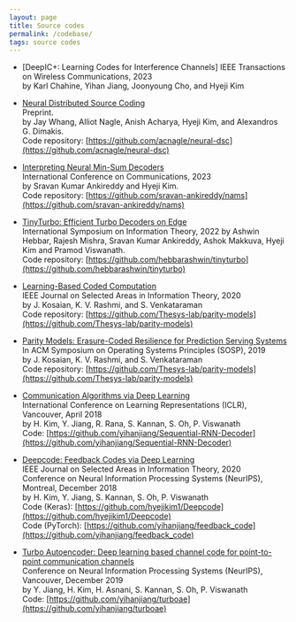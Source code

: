 ```yaml
---
layout: page
title: Source codes
permalink: /codebase/
tags: source codes
---
```

* [DeepIC+: Learning Codes for Interference Channels]
IEEE Transactions on Wireless Communications, 2023  
by Karl Chahine, Yihan Jiang, Joonyoung Cho, and Hyeji Kim  

* [Neural Distributed Source Coding](https://arxiv.org/abs/2106.02797)  
Preprint.  
by Jay Whang, Alliot Nagle, Anish Acharya, Hyeji Kim, and Alexandros G. Dimakis.  
Code repository: [https://github.com/acnagle/neural-dsc](https://github.com/acnagle/neural-dsc) 

* [Interpreting Neural Min-Sum Decoders](https://arxiv.org/abs/2205.10684)  
International Conference on Communications, 2023    
by Sravan Kumar Ankireddy and Hyeji Kim.    
Code repository: [https://github.com/sravan-ankireddy/nams](https://github.com/sravan-ankireddy/nams) 

* [TinyTurbo: Efficient Turbo Decoders on Edge](https://arxiv.org/abs/2209.15614)   
International Symposium on Information Theory, 2022 
by Ashwin Hebbar, Rajesh Mishra, Sravan Kumar Ankireddy, Ashok Makkuva, Hyeji Kim and Pramod Viswanath.     
Code repository: [https://github.com/hebbarashwin/tinyturbo](https://github.com/hebbarashwin/tinyturbo) 

* [Learning-Based Coded Computation](https://ieeexplore.ieee.org/document/9047948)  
IEEE Journal on Selected Areas in Information Theory, 2020  
by J. Kosaian, K. V. Rashmi, and S. Venkataraman  
Code repository: [https://github.com/Thesys-lab/parity-models](https://github.com/Thesys-lab/parity-models)

* [Parity Models: Erasure-Coded Resilience for Prediction Serving Systems](https://dl.acm.org/doi/10.1145/3341301.3359654)  
In ACM Symposium on Operating Systems Principles (SOSP), 2019  
by J. Kosaian, K. V. Rashmi, and S. Venkataraman  
Code repository: [https://github.com/Thesys-lab/parity-models](https://github.com/Thesys-lab/parity-models)

* [Communication Algorithms via Deep Learning](https://openreview.net/pdf?id=ryazCMbR-)  
International Conference on Learning Representations (ICLR), Vancouver, April 2018  
by H. Kim, Y. Jiang, R. Rana, S. Kannan, S. Oh, P. Viswanath  
Code: [https://github.com/yihanjiang/Sequential-RNN-Decoder](https://github.com/yihanjiang/Sequential-RNN-Decoder) 

* [Deepcode: Feedback Codes via Deep Learning](https://arxiv.org/abs/1807.00801)  
IEEE Journal on Selected Areas in Information Theory, 2020  
Conference on Neural Information Processing Systems (NeurIPS), Montreal, December 2018  
by H. Kim, Y. Jiang, S. Kannan, S. Oh, P. Viswanath  
Code (Keras): [https://github.com/hyejikim1/Deepcode](https://github.com/hyejikim1/Deepcode)  
Code (PyTorch): [https://github.com/yihanjiang/feedback_code](https://github.com/yihanjiang/feedback_code)

* [Turbo Autoencoder: Deep learning based channel code for point-to-point communication channels](https://arxiv.org/abs/1911.03038)  
Conference on Neural Information Processing Systems (NeurIPS), Vancouver, December 2019  
by Y. Jiang, H. Kim, H. Asnani, S. Kannan, S. Oh, P. Viswanath  
Code: [https://github.com/yihanjiang/turboae](https://github.com/yihanjiang/turboae) 

